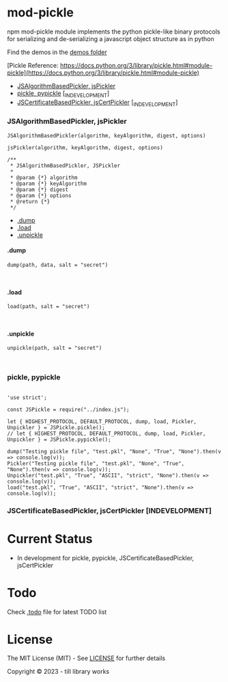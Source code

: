 # mod-pickle

npm mod-pickle module implements the python pickle-like binary protocols for serializing and de-serializing a javascript object structure as in python

Find the demos in the <a name="demos"></a>[demos folder](./demos)


[Pickle Reference: https://docs.python.org/3/library/pickle.html#module-pickle](https://docs.python.org/3/library/pickle.html#module-pickle)



- [JSAlgorithmBasedPickler, jsPickler](#jspickler)
- [pickle, pypickle](#pypickle) [<sub>INDEVELOPMENT</sub>]
- [JSCertificateBasedPickler, jsCertPickler](#jscertpickler) [<sub>INDEVELOPMENT</sub>]



### <a name="jspickler"></a>JSAlgorithmBasedPickler, jsPickler

`JSAlgorithmBasedPickler(algorithm, keyAlgorithm, digest, options)`

`jsPickler(algorithm, keyAlgorithm, digest, options)`


```
/**
 * JSAlgorithmBasedPickler, JSPickler
 *
 * @param {*} algorithm
 * @param {*} keyAlgorithm
 * @param {*} digest
 * @param {*} options
 * @return {*}
 */
```

- [.dump](#jspicklerdump)
- [.load](#jspicklerload)
- [.unpickle](#jspicklerunpickle)


#### <a name="jspicklerdump"></a>.dump

`dump(path, data, salt = "secret")`

```


```

#### <a name="jspicklerload"></a>.load

`load(path, salt = "secret")`

```


```

#### <a name="jspicklerunpickle"></a>.unpickle

`unpickle(path, salt = "secret")`

```


```



### <a name="pypickle"></a>pickle, pypickle

```

'use strict';

const JSPickle = require("../index.js");

let { HIGHEST_PROTOCOL, DEFAULT_PROTOCOL, dump, load, Pickler, Unpickler } = JSPickle.pickle();
// let { HIGHEST_PROTOCOL, DEFAULT_PROTOCOL, dump, load, Pickler, Unpickler } = JSPickle.pypickle();

dump("Testing pickle file", "test.pkl", "None", "True", "None").then(v => console.log(v));
Pickler("Testing pickle file", "test.pkl", "None", "True", "None").then(v => console.log(v));
Unpickler("test.pkl", "True", "ASCII", "strict", "None").then(v => console.log(v));
load("test.pkl", "True", "ASCII", "strict", "None").then(v => console.log(v));

```


### <a name="jscertpickler"></a>JSCertificateBasedPickler, jsCertPickler [INDEVELOPMENT]


# Current Status

- In development for pickle, pypickle, JSCertificateBasedPickler, jsCertPickler

# <a name="todo"></a>Todo

Check [.todo](./.todo) file for latest TODO list

<!-- # References -->

# <a name="license"></a>License

The MIT License (MIT) - See [LICENSE](./LICENSE) for further details

Copyright © 2023 - till library works
